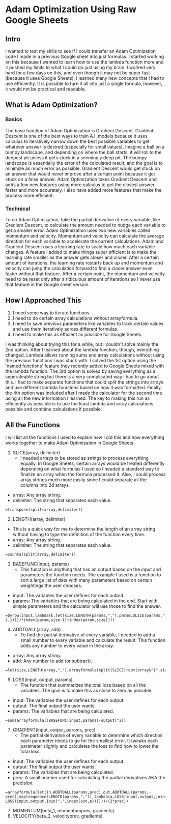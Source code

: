 # Adam Optimization Using Raw Google Sheets
## Intro
I wanted to test my skills to see if I could transfer an Adam Optimization code I made in a previous Google sheet into just formulas. I started working on this because I wanted to learn how to use the lambda function more and it pushed my limits to what I could do just using my brain. I worked very hard for a few days on this, and even though it may not be super fast (because it uses Google Sheets), I learned many new concepts that I had to use efficiently. It is possible to turn it all into just a single formula, however, it would not be practical and readable.

## What is Adam Optimization?
### Basics
The base function of Adam Optimization is Gradient Descent. Gradient Descent is one of the best ways to train A.I. models because it uses calculus to iteratively narrow down the best possible variables to get whatever answer is desired (especially for small values). Imagine a ball on a bumpy landscape, and depending on where the ball starts, it will roll to the deepest pit unless it gets stuck in a seemingly deep pit. The bumpy landscape is essentially the error of the calculated result, and the goal is to minimize as much error as possible. Gradient Descent would get stuck on an answer that would never improve after a certain point because it got stuck on a false answer. Adam Optimization takes Gradient Descent and adds a few new features using more calculus to get the closest answer faster and more accurately. I also have added more features that make the process more efficient.

### Technical
To do Adam Optimization, take the partial derivative of every variable, like Gradient Descent, to calculate the amount needed to nudge each variable to get a smaller error. Adam Optimization uses two new variables called momentum and velocity. Momentum and velocity can calculate the average direction for each variable to accelerate the current calculations. Adam and Gradient Descent uses a learning rate to scale how much each variable changes. A feature I added to make things super efficient is to make the learning rate smaller as the answer gets closer and closer. After a certain amount of iterations, the learning rate restarts back up and momentum and velocity can jump the calculation forward to find a closer answer even faster without that feature. After a certain point, the momentum and velocity need to be reset only after a ridiculous amount of iterations so I never use that feature in the Google sheet version.

## How I Approached This
1. I need some way to iterate functions.
2. I need to do certain array calculations without arrayformula.
3. I need to save previous parameters like variables to track certain values and use them iteratively across different formulas.
4. I need to make this as efficient as possible for Google Sheets.

I was thinking about trying this for a while, but I couldn't solve mainly the 2nd option. After I learned about the lambda function, though, everything changed. Lambda allows running sums and array calculations without using the previous functions I was stuck with. I solved the 1st option using the 'named functions' feature they recently added to Google Sheets mixed with the lambda function. The 3rd option is solved by saving everything as a seperateable string but there is a very complicated way I had to go about this. I had to make separate functions that could split the strings into arrays and use different lambda functions based on how it was formatted. Finally, the 4th option was included after I made the calculator for the second time using all the new information I learned. The key to making this run as efficiently as possible is to use the least lambda and array calculations possible and combine calculations if possible.

## All the Functions
I will list all the functions I used to explain how I did this and how everything works together to make Adam Optimization in Google Sheets.

1. SLICE(array, delimiter)
   - I needed arrays to be stored as strings to process everything equally. In Google Sheets, certain arrays would be treated differently depending on what formulas I used so I needed a standard way to finalize an array when the formula processed it. Also, I could process array strings much more easily since I could separate all the columns into 2d arrays.
- array: Any array string.
- delimiter: The string that separates each value.
```
=transpose(split(array,delimiter))
```

2. LENGTH(array, delimiter)
  - This is a quick way for me to determine the length of an array string without having to type the definition of the function every time.
- array: Any array string.
- delimiter: The string that separates each value.
```
=counta(split(array,delimiter))
```

3. BASEFUNC(input, params)
   - This function is anything that has an output based on the input and parameters the function needs. The example I used is a function to sort a large list of data with many parameters based on certain weightings the user chooses.
- input: The variables the user defines for each output.
- params: The variables that are being calculated in the end. Start with simple parameters and the calculator will use those to find the answer.
```
=byrow(input,lambda(k,let(size,LENGTH(params,","),param,SLICE(params,","),product(arrayformula(SLICE(k,",")+abs(array_constrain(param,size-2,1))))*index(param,size-1)+index(param,size))))
```

4. ADDTOALL(array, add)
   - To find the partial derivative of every variable, I needed to add a small number to every variable and calculate the result. This function adds any number to every value in the array.
- array: Any array string.
- add: Any number to add (or subtract).
```
=let(size,LENGTH(array,","),arrayformula(split(SLICE(rept(array&"|",size),"|"),",")+n(sequence(size,1)=sequence(1,size))*add))
```

5. LOSS(input, output, params)
    - The function that summarizes the total loss based on all the variables. The goal is to make this as close to zero as possible.
- input: The variables the user defines for each output.
- output: The final output the user wants.
- params: The variables that are being calculated.
```
=sum(arrayformula((BASEFUNC(input,params)-output)^2))
```

7. GRADIENT(input, output, params, prec)
   - The partial derivative of every variable to determine which direction each parameter needs to go for the smallest error. It tweaks each parameter slightly and calculates the loss to find how to lower the total loss.
- input: The variables the user defines for each output.
- output: The final output the user wants.
- params: The variables that are being calculated.
- prec: A small number used for calculating the partial derivatives AKA the precision.
```
=arrayformula(let(in,ADDTOALL(params,prec),out,ADDTOALL(params,-prec),map(sequence(LENGTH(params,",")),lambda(a,LOSS(input,output,join(",",index(in,a)))-LOSS(input,output,join(",",index(out,a))))))/(2*prec))
```

7. MOMENTUM(beta_1, momentumprev, gradients)
8. VELOCITY(beta_2, velocityprev, gradients)
